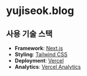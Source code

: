 # yujiseok.blog

## 사용 기술 스택

- **Framework**: [Next.js](https://nextjs.org/)
- **Styling**: [Tailwind CSS](https://tailwindcss.com/)
- **Deployment**: [Vercel](https://vercel.com/)
- **Analytics**: [Vercel Analytics](https://vercel.com/analytics)
